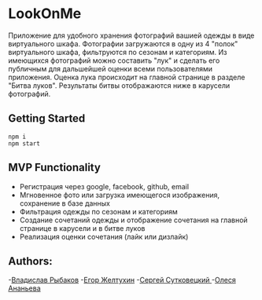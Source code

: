 # LookOnMe
Приложение для удобного хранения фотографий вашией одежды в виде виртуального шкафа. 
Фотографии загружаются в одну из 4 "полок" виртуального шкафа, фильтруются по сезонам и категориям.
Из имеющихся фотографий можно составить "лук" и сделать его публичным для дальшейшей оценки всеми пользователями приложения.
Оценка лука происходит на главной странице в разделе "Битва луков". 
Результаты битвы отображаются ниже в карусели фотографий.

## Getting Started
```
npm i
npm start
```

## MVP Functionality
- Регистрация через google, facebook, github, email
- Мгновенное фото или загрузка имеющегося изображения, сохранение в базе данных
- Фильтрация одежды по сезонам и категориям
- Создание сочетаний одежды и отображение сочетания на главной странице в карусели и в битве луков
- Реализация оценки сочетания (лайк или дизлайк) 

## Authors:
-[Владислав Рыбаков](https://github.com/VladRyb)
-[Егор Желтухин](https://github.com/EgorZ7901)
-[Сергей Сутковецкий ](https://github.com/SutkoVetskii)
-[Олеся Ананьева](https://github.com/OlesyaAnaneva)
